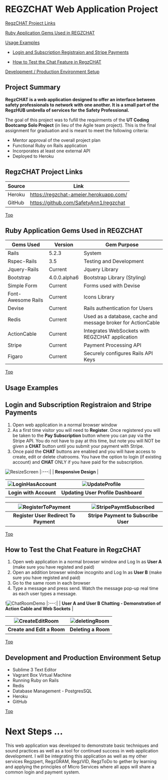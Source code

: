 # REGZCHAT Web Application Project

[RegzCHAT Project Links](#regzchat-project-links)

[Ruby Application Gems Used in REGZCHAT](#ruby-application-gems-used-in-regzchat)

[Usage Examples](#usage-examples)

- [Login and Subscription Registraion and Stripe Payments ](#login-and-subscription-registraion-and-stripe-payments )

- [How to Test the Chat Feature in RegzCHAT](#how-to-test-the-chat-feature-in-regzchat)

[Development / Production Environment Setup](#development-and-production-environment-setup)

## Project Summary

**RegzCHAT is a web application designed to offer an interface between safety professionals to network with one another.  It is a small part of the RegzHUB umbrella of services for the Safety Professional.**

The goal of this project was to fufill the requirments of the **UT Coding Bootcamp Solo Project** (in lieu of the Agile team project).  This is the final assignment for graduation and is meant to meet the following criteria:

- Mentor approval of the overall project plan
- Functional Ruby on Rails application
- Incorporates at least one external API
- Deployed to Heroku

## RegzCHAT Project Links
| Source | Link |
| ------ | ------ |
| Heroku | https://regzchat-ameier.herokuapp.com/ |
| GitHub | https://github.com/SafetyAnn1/regzchat |

[Top](#regzchat-web-application-project)
## Ruby Application Gems Used in REGZCHAT

| Gems Used | Version |  Gem Purpose |
| ------ | ------ | ------ |
| Rails | 5.2.3 | System |
| Rspec-Rails | 3.5 |  Testing and Development |
| Jquery-Rails | Current | Jquery Library |
| Bootstrap | 4.0.0.alpha6 | Bootstrap Library (Styling) |
| Simple Form | Current | Forms used with Devise |
| Font-Awesome Rails | Current | Icons Library |
| Devise | Current | Rails authentication for Users |
| Redis | Current | Used as a database, cache and message broker for ActionCable |
| ActionCable | Current | Integrates WebSockets with REGZCHAT application |
| Stripe | Current | Payment Processing API |
| Figaro| Current | Securely configures Rails API Keys |


[Top](#regzchat-web-application-project)
## Usage Examples

## Login and Subscription Registraion and Stripe Payments 
1. Open web application in a normal browser window 
2. As a first time visitor you will need to **Register**.  Once registered you will be taken to the **Pay Subscription** button where you can pay via the Stripe API.  You do not have to pay at this time, but note you will NOT be given a **CHAT** button until you submit your payment with Stripe.
3. Once paid the **CHAT** buttons are enabled and you will have access to create, edit or delete chatrooms. You have the option to login (if existing account) and **CHAT** ONLY if you have paid for the subscription.

![ResizeScreen](https://user-images.githubusercontent.com/52673792/71102580-5d1d0400-217e-11ea-829d-cae1d398fa28.gif)
|:---:|
| **Responsive Design** |

| ![LoginHasAccount](https://user-images.githubusercontent.com/52673792/71105816-c5baaf80-2183-11ea-8d1b-ade32c48ce81.gif)  | ![UpdateProfile](https://user-images.githubusercontent.com/52673792/71106136-66a96a80-2184-11ea-8021-a161df773df0.gif) |
|:---:|:---:|
| **Login with Account** | **Updating User Profile Dashboard** | 

| ![RegisterToPayment](https://user-images.githubusercontent.com/52673792/71107474-bee16c00-2186-11ea-8ae9-45332213d659.gif)  | ![StripePaymtSubscribed](https://user-images.githubusercontent.com/52673792/71107760-5ba40980-2187-11ea-8959-204dbe8461e4.gif) |
|:---:|:---:|
| **Register User Redirect To Payment** | **Stripe Payment to Subscribe User** | 

[Top](#regzchat-web-application-project)
## How to Test the Chat Feature in RegzCHAT

1. Open web application in a normal browser window and Log In as **User A** (make sure you have registed and paid)
2. Open an addition browser window incognito and Log In as **User B** (make sure you have registed and paid)
3. Go to the same room in each browser
4. Type a message and press send.  Watch the message pop-up real time as each user types a message.

!![ChatRoomDemo](https://user-images.githubusercontent.com/52673792/71127225-468fa080-21b0-11ea-9d10-b2aa70ba7527.gif)
|:---:|
| **User A and User B Chatting - Demonstration of Action Cable and Web Sockets** |

| ![CreateEditRoom](https://user-images.githubusercontent.com/52673792/71128174-3c6ea180-21b2-11ea-8739-0ab2cf502f97.gif)  | ![deletingRoom](https://user-images.githubusercontent.com/52673792/71128207-53ad8f00-21b2-11ea-81da-b4e01e4b8374.gif) |
|:---:|:---:|
| **Create and Edit a Room** | **Deleting a Room** | 


[Top](#regzchat-web-application-project)
## Development and Production Environment Setup

- Sublime 3 Text Editor
- Vagrant Box Virtual Machine
- Running Ruby on Rails
- Redis
- Database Management - PostgresSQL
- Heroku
- GitHub

[Top](#regzchat-web-application-project)
# Next Steps ... 

This web application was developed to demonstrate basic techniques and sound practices as well as a tool for continued success in web application development. I will be integrating this application as well as my other services Regzpert, RegzGRAM, RegzVID, RegzToDo to gether by learning and applying the principles of Micro Services where all apps will share a common login and payment system.

